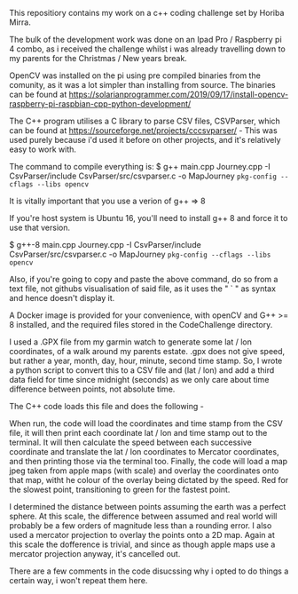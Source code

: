 This repositiory contains my work on a c++ coding challenge set by Horiba Mirra.

The bulk of the development work was done on an Ipad Pro / Raspberry pi 4 combo, as i received the challenge whilst i was already travelling down to my parents for the Christmas / New years break.

OpenCV was installed on the pi using pre compiled binaries from the comunity, as it was a lot simpler than installing from source. The binaries can be found at https://solarianprogrammer.com/2019/09/17/install-opencv-raspberry-pi-raspbian-cpp-python-development/

The C++ program utilises a C library to parse CSV files, CSVParser, which can be found at https://sourceforge.net/projects/cccsvparser/ - This was used purely because i'd used it before on other projects, and it's relatively easy to work with. 

The command to compile everything is:
$ g++ main.cpp Journey.cpp -I CsvParser/include CsvParser/src/csvparser.c -o MapJourney `pkg-config --cflags --libs opencv`

It is vitally important that you use a verion of g++ => 8

If you're host system is Ubuntu 16, you'll need to install g++ 8 and force it to use that version.

$ g++-8 main.cpp Journey.cpp -I CsvParser/include CsvParser/src/csvparser.c -o MapJourney `pkg-config --cflags --libs opencv`

Also, if you're going to copy and paste the above command, do so from a text file, not githubs visualisation of said file, as it uses the " ` " as syntax and hence doesn't display it. 

A Docker image is provided for your convenience, with openCV and G++ >= 8 installed, and the required files stored in the CodeChallenge directory.   


I used a .GPX file from my garmin watch to generate some lat / lon coordinates, of a walk around my parents estate. .gpx does not give speed, but rather a year, month, day, hour, minute, second time stamp. So, I wrote a python script to convert this to a CSV file and (lat / lon) and add a third data field for time since midnight (seconds) as we only care about time difference between points, not absolute time.

The C++ code loads this file and does the following -


When run, the code will load the coordinates and time stamp from the CSV file, it will then print each coordinate lat / lon and time stamp out to the terminal. It will then calculate the speed between each successive coordinate and translate the lat / lon coordinates to Mercator coordinates, and then printing those via the terminal too. Finally, the code will load a map jpeg taken from apple maps (with scale) and overlay the coordinates onto that map, witht he colour of the overlay being dictated by the speed. Red for the slowest point, transitioning to green for the fastest point. 

I determined the distance between points assuming the earth was a perfect sphere. At this scale, the difference between assumed and real world will probably be a few orders of magnitude less than a rounding error. I also used a mercator projection to overlay the points onto a 2D map. Again at this scale the dofference is trivial, and since as though apple maps use a mercator projection anyway, it's cancelled out. 

There are a few comments in the code disucssing why i opted to do things a certain way, i won't repeat them here. 